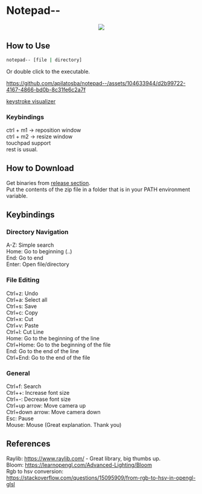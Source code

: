 # Notepad--
<p align="center">
  <img src="https://github.com/apilatosba/notepad--/assets/104633944/56c027f8-8a44-4055-9644-2ed75d00664d)" />
</p>  

## How to Use
```cmd
notepad-- [file | directory]
```
Or double click to the executable.



https://github.com/apilatosba/notepad--/assets/104633944/d2b99722-4167-4866-bd0b-8c31fe6c2a7f  




[keystroke visualizer](https://github.com/mulaRahul/keyviz)  
  
### Keybindings
ctrl + m1 -> reposition window  
ctrl + m2 -> resize window  
touchpad support  
rest is usual.

## How to Download 
Get binaries from [release section](https://github.com/apilatosba/notepad--/releases).  
Put the contents of the zip file in a folder that is in your PATH environment variable.  

## Keybindings
### Directory Navigation
A-Z: Simple search  
Home: Go to beginning (..)  
End: Go to end  
Enter: Open file/directory  

### File Editing
Ctrl+z: Undo  
Ctrl+a: Select all  
Ctrl+s: Save  
Ctrl+c: Copy  
Ctrl+x: Cut  
Ctrl+v: Paste  
Ctrl+l: Cut Line  
Home: Go to the beginning of the line  
Ctrl+Home: Go to the beginning of the file  
End: Go to the end of the line  
Ctrl+End: Go to the end of the file  

### General
Ctrl+f: Search  
Ctrl++: Increase font size  
Ctrl+-: Decrease font size  
Ctrl+up arrow: Move camera up  
Ctrl+down arrow: Move camera down  
Esc: Pause  
Mouse: Mouse (Great explanation. Thank you)  

## References
Raylib: https://www.raylib.com/ - Great library, big thumbs up.  
Bloom: https://learnopengl.com/Advanced-Lighting/Bloom  
Rgb to hsv conversion: https://stackoverflow.com/questions/15095909/from-rgb-to-hsv-in-opengl-glsl  
